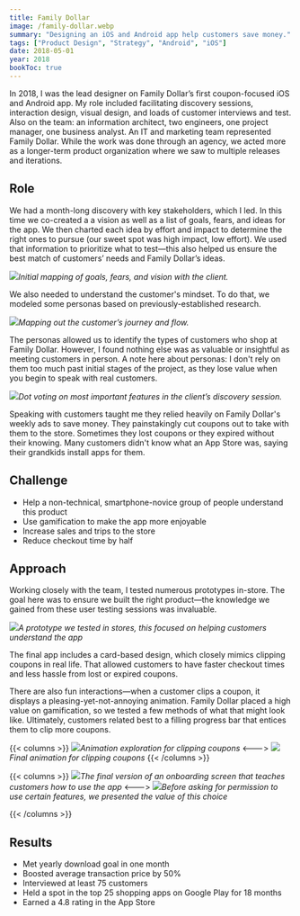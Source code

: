 ```yaml
---
title: Family Dollar
image: /family-dollar.webp
summary: "Designing an iOS and Android app help customers save money."
tags: ["Product Design", "Strategy", "Android", "iOS"]
date: 2018-05-01
year: 2018
bookToc: true
---
```

In 2018, I was the lead designer on Family Dollar’s first coupon-focused iOS and Android app. My role included facilitating discovery sessions, interaction design, visual design, and loads of customer interviews and test. Also on the team: an information architect, two engineers, one project manager, one business analyst. An IT and marketing team represented Family Dollar. While the work was done through an agency, we acted more as a longer-term product organization where we saw to multiple releases and iterations.

## Role
We had a month-long discovery with key stakeholders, which I led. In this time we co-created a a vision as well as a list of goals, fears, and ideas for the app. We then charted each idea by effort and impact to determine the right ones to pursue (our sweet spot was high impact, low effort). We used that information to prioritize what to test—this also helped us ensure the best match of customers’ needs and Family Dollar’s ideas.

![](/family-dollar-goals@2x.webp)*Initial mapping of goals, fears, and vision with the client.*

We also needed to understand the customer's mindset. To do that, we modeled some personas based on previously-established research.

![](/family-dollar-map@2x.webp)*Mapping out the customer’s journey and flow.*

The personas allowed us to identify the types of customers who shop at Family Dollar. However, I found nothing else was as valuable or insightful as meeting customers in person. A note here about personas: I don't rely on them too much past initial stages of the project, as they lose value when you begin to speak with real customers.

![](/family-dollar-dot-voting@2x.webp)*Dot voting on most important features in the client’s discovery session.*

Speaking with customers taught me they relied heavily on Family Dollar's weekly ads to save money. They painstakingly cut coupons out to take with them to the store. Sometimes they lost coupons or they expired without their knowing. Many customers didn't know what an App Store was, saying their grandkids install apps for them.

## Challenge
- Help a non-technical, smartphone-novice group of people understand this product
- Use gamification to make the app more enjoyable
- Increase sales and trips to the store
- Reduce checkout time by half

## Approach
Working closely with the team, I tested numerous prototypes in-store. The goal here was to ensure we built the right product—the knowledge we gained from these user testing sessions was invaluable.

![](/family-dollar-onboarding-test@2x.webp)*A prototype we tested in stores, this focused on helping customers understand the app*

The final app includes a card-based design, which closely mimics clipping coupons in real life. That allowed customers to have faster checkout times and less hassle from lost or expired coupons.

There are also fun interactions—when a customer clips a coupon, it displays a pleasing-yet-not-annoying animation. Family Dollar placed a high value on gamification, so we tested a few methods of what that might look like. Ultimately, customers related best to a filling progress bar that entices them to clip more coupons.

{{< columns >}}
![](/family-dollar-clip-action.gif)*Animation exploration for clipping coupons*
<--->
![](/family-dollar-clipping.gif)*Final animation for clipping coupons*
{{< /columns >}}

{{< columns >}}
![](/family-dollar-onboarding@2x.webp)*The final version of an onboarding screen that teaches customers how to use the app*
<--->
![](/family-dollar-scan@2x.webp)*Before asking for permission to use certain features, we presented the value of this choice*

{{< /columns >}}

## Results
- Met yearly download goal in one month
- Boosted average transaction price by 50%
- Interviewed at least 75 customers
- Held a spot in the top 25 shopping apps on Google Play for 18 months
- Earned a 4.8 rating in the App Store